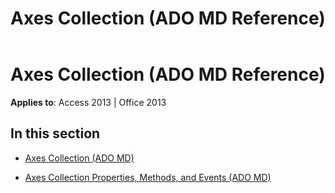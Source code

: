 ﻿---
title: Axes Collection (ADO MD Reference)
TOCTitle: Axes Collection (ADO MD)
ms:assetid: 9569659c-3bbb-4c53-be45-b29d69d465a5
ms:mtpsurl: https://msdn.microsoft.com/library/JJ249663(v=office.15)
ms:contentKeyID: 48546430
ms.date: 09/18/2015
mtps_version: v=office.15
---

# Axes Collection (ADO MD Reference)


**Applies to**: Access 2013 | Office 2013

## In this section

  - [Axes Collection (ADO MD)](axes-collection-ado-md.md)

  - [Axes Collection Properties, Methods, and Events (ADO MD)](axes-collection-properties-methods-and-events-ado-md.md)

